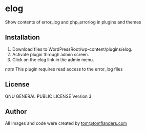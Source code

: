 # elog
Show contents of error_log and php_errorlog in plugins and themes

## Installation
1. Download files to WordPressRoot/wp-content/plugins/elog.
2. Activate plugin through admin screen.
3. Click on the elog link in the admin menu.

*note* This plugin requires read access to the error_log files

## License
GNU GENERAL PUBLIC LICENSE Version 3

## Author
All images and code were created by tom@tomflanders.com
